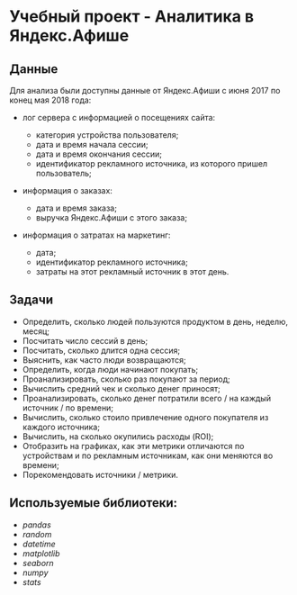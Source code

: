 # Учебный проект - Аналитика в Яндекс.Афише


## Данные

Для анализа были доступны данные от Яндекс.Афиши с июня 2017 по конец мая 2018 года:

- лог сервера с информацией о посещениях сайта:
  - категория устройства пользователя;
  - дата и время начала сессии;
  - дата и время окончания сессии;
  - идентификатор рекламного источника, из которого пришел пользователь;
  
- информация о заказах:
  - дата и время заказа;
  - выручка Яндекс.Афиши с этого заказа;
  
- информация о затратах на маркетинг:
  - дата;
  - идентификатор рекламного источника;
  - затраты на этот рекламный источник в этот день.
  

## Задачи

- Определить, сколько людей пользуются продуктом в день, неделю, месяц;
- Посчитать число сессий в день;
- Посчитать, сколько длится одна сессия;
- Выяснить, как часто люди возвращаются;
- Определить, когда люди начинают покупать;
- Проанализировать, сколько раз покупают за период;
- Вычислить средний чек и сколько денег приносят;
- Проанализировать, сколько денег потратили всего / на каждый источник / по времени;
- Вычислить, сколько стоило привлечение одного покупателя из каждого источника;
- Вычислить, на сколько окупились расходы (ROI);
- Отобразить на графиках, как эти метрики отличаются по устройствам и по рекламным источникам, как они меняются во времени;
- Порекомендовать источники / метрики.


## Используемые библиотеки:
- *pandas*
- *random*
- *datetime*
- *matplotlib*
- *seaborn*
- *numpy*
- *stats*
